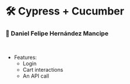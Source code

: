 # :hammer_and_wrench: Cypress + Cucumber

### :pushpin: Daniel Felipe Hernández Mancipe

<br/>

- Features:
  - Login
  - Cart interactions
  - An API call
